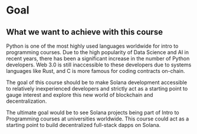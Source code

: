 # Goal

## What we want to achieve with this course

Python is one of the most highly used languages worldwide for intro to programming courses. Due to the high popularity of Data Science and AI in recent years, there has been a significant increase in the number of Python developers. Web 3.0 is still inaccessible to these developers due to systems languages like Rust, and C is more famous for coding contracts on-chain.

The goal of this course should be to make Solana development accessible to relatively inexperienced developers and strictly act as a starting point to gauge interest and explore this new world of blockchain and decentralization.

The ultimate goal would be to see Solana projects being part of Intro to Programming courses at universities worldwide. This course could act as a starting point to build decentralized full-stack dapps on Solana.
